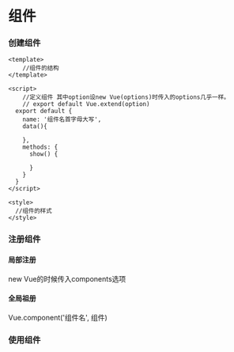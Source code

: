 # 组件

### 创建组件

```vue
<template>
	//组件的结构
</template>

<script>
	//定义组件 其中option设new Vue(options)时传入的options几乎一样。
	// export default Vue.extend(option)
  export default {
    name: '组件名首字母大写',
    data(){
      
    },
    methods: {
      show() {
        
      }
    }
  }
</script>

<style>
  //组件的样式
</style>
```

### 注册组件 

#### 局部注册

new Vue的时候传入components选项

#### 全局祖册

Vue.component('组件名', 组件)

### 使用组件

<compoment></compoment>
